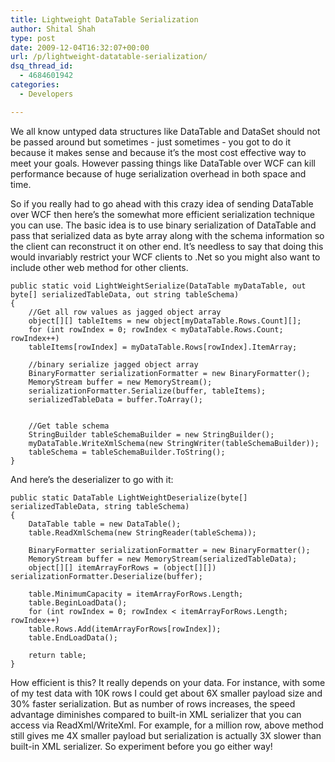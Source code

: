 ```yaml
---
title: Lightweight DataTable Serialization
author: Shital Shah
type: post
date: 2009-12-04T16:32:07+00:00
url: /p/lightweight-datatable-serialization/
dsq_thread_id:
  - 4684601942
categories:
  - Developers

---
```

We all know untyped data structures like DataTable and DataSet should not be passed around but sometimes - just sometimes - you got to do it because it makes sense and because it’s the most cost effective way to meet your goals. However passing things like DataTable over WCF can kill performance because of huge serialization overhead in both space and time.

So if you really had to go ahead with this crazy idea of sending DataTable over WCF then here’s the somewhat more efficient serialization technique you can use. The basic idea is to use binary serialization of DataTable and pass that serialized data as byte array along with the schema information so the client can reconstruct it on other end. It’s needless to say that doing this would invariably restrict your WCF clients to .Net so you might also want to include other web method for other clients.

<pre class="code-block"><code>public static void LightWeightSerialize(DataTable myDataTable, out byte[] serializedTableData, out string tableSchema)
{
    //Get all row values as jagged object array
    object[][] tableItems = new object[myDataTable.Rows.Count][];
    for (int rowIndex = 0; rowIndex &lt; myDataTable.Rows.Count; rowIndex++)
    tableItems[rowIndex] = myDataTable.Rows[rowIndex].ItemArray;

    //binary serialize jagged object array
    BinaryFormatter serializationFormatter = new BinaryFormatter();
    MemoryStream buffer = new MemoryStream();
    serializationFormatter.Serialize(buffer, tableItems);
    serializedTableData = buffer.ToArray();


    //Get table schema
    StringBuilder tableSchemaBuilder = new StringBuilder();
    myDataTable.WriteXmlSchema(new StringWriter(tableSchemaBuilder));
    tableSchema = tableSchemaBuilder.ToString();
}
</code></pre>

And here’s the deserializer to go with it:

<pre class="code-block"><code>public static DataTable LightWeightDeserialize(byte[] serializedTableData, string tableSchema)
{
    DataTable table = new DataTable();
    table.ReadXmlSchema(new StringReader(tableSchema));

    BinaryFormatter serializationFormatter = new BinaryFormatter();
    MemoryStream buffer = new MemoryStream(serializedTableData);
    object[][] itemArrayForRows = (object[][]) serializationFormatter.Deserialize(buffer);

    table.MinimumCapacity = itemArrayForRows.Length;
    table.BeginLoadData();
    for (int rowIndex = 0; rowIndex &lt; itemArrayForRows.Length; rowIndex++)
    table.Rows.Add(itemArrayForRows[rowIndex]);
    table.EndLoadData();

    return table;
}
</code></pre>

How efficient is this? It really depends on your data. For instance, with some of my test data with 10K rows I could get about 6X smaller payload size and 30% faster serialization. But as number of rows increases, the speed advantage diminishes compared to built-in XML serializer that you can access via ReadXml/WriteXml. For example, for a million row, above method still gives me 4X smaller payload but serialization is actually 3X slower than built-in XML serializer. So experiment before you go either way!
